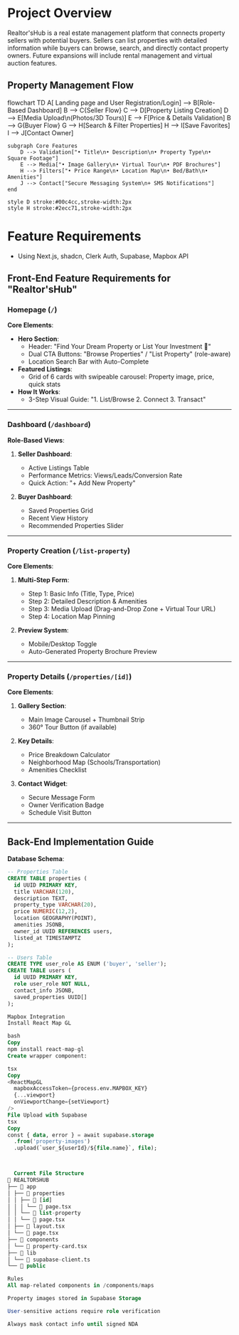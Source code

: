 # Project Overview
Realtor'sHub is a real estate management platform that connects property sellers with potential buyers. Sellers can list properties with detailed information while buyers can browse, search, and directly contact property owners. Future expansions will include rental management and virtual auction features.

## Property Management Flow  
flowchart TD
    A[ Landing page and User Registration/Login] --> B[Role-Based Dashboard]
    B --> C{Seller Flow}
    C --> D[Property Listing Creation]
    D --> E[Media Upload\n(Photos/3D Tours)]
    E --> F[Price & Details Validation]
    B --> G{Buyer Flow}
    G --> H[Search & Filter Properties]
    H --> I[Save Favorites]
    I --> J[Contact Owner]
    
    subgraph Core Features
        D --> Validation["• Title\n• Description\n• Property Type\n• Square Footage"]
        E --> Media["• Image Gallery\n• Virtual Tour\n• PDF Brochures"]
        H --> Filters["• Price Range\n• Location Map\n• Bed/Bath\n• Amenities"]
        J --> Contact["Secure Messaging System\n+ SMS Notifications"]
    end
    
    style D stroke:#00c4cc,stroke-width:2px
    style H stroke:#2ecc71,stroke-width:2px

# Feature Requirements
- Using Next.js, shadcn, Clerk Auth, Supabase, Mapbox API
## Front-End Feature Requirements for "Realtor'sHub"  
### Homepage (`/`)  
**Core Elements**:  
- **Hero Section**:  
  - Header: "Find Your Dream Property or List Your Investment 🏡"  
  - Dual CTA Buttons: "Browse Properties" / "List Property" (role-aware)  
  - Location Search Bar with Auto-Complete  
- **Featured Listings**:  
  - Grid of 6 cards with swipeable carousel: Property image, price, quick stats  
- **How It Works**:  
  - 3-Step Visual Guide: "1. List/Browse 2. Connect 3. Transact"  

---

### Dashboard (`/dashboard`)  
**Role-Based Views**:  
1. **Seller Dashboard**:  
   - Active Listings Table  
   - Performance Metrics: Views/Leads/Conversion Rate  
   - Quick Action: "+ Add New Property"  
   
2. **Buyer Dashboard**:  
   - Saved Properties Grid  
   - Recent View History  
   - Recommended Properties Slider  

---

### Property Creation (`/list-property`)  
**Core Elements**:  
1. **Multi-Step Form**:  
   - Step 1: Basic Info (Title, Type, Price)  
   - Step 2: Detailed Description & Amenities  
   - Step 3: Media Upload (Drag-and-Drop Zone + Virtual Tour URL)  
   - Step 4: Location Map Pinning  

2. **Preview System**:  
   - Mobile/Desktop Toggle  
   - Auto-Generated Property Brochure Preview  

---

### Property Details (`/properties/[id]`)  
**Core Elements**:  
1. **Gallery Section**:  
   - Main Image Carousel + Thumbnail Strip  
   - 360° Tour Button (if available)  

2. **Key Details**:  
   - Price Breakdown Calculator  
   - Neighborhood Map (Schools/Transportation)  
   - Amenities Checklist  

3. **Contact Widget**:  
   - Secure Message Form  
   - Owner Verification Badge  
   - Schedule Visit Button  

---

## Back-End Implementation Guide  
**Database Schema**:  
```sql
-- Properties Table
CREATE TABLE properties (
  id UUID PRIMARY KEY,
  title VARCHAR(120),
  description TEXT,
  property_type VARCHAR(20),
  price NUMERIC(12,2),
  location GEOGRAPHY(POINT),
  amenities JSONB,
  owner_id UUID REFERENCES users,
  listed_at TIMESTAMPTZ
);

-- Users Table
CREATE TYPE user_role AS ENUM ('buyer', 'seller');
CREATE TABLE users (
  id UUID PRIMARY KEY,
  role user_role NOT NULL,
  contact_info JSONB,
  saved_properties UUID[]
);

Mapbox Integration
Install React Map GL

bash
Copy
npm install react-map-gl
Create wrapper component:

tsx
Copy
<ReactMapGL
  mapboxAccessToken={process.env.MAPBOX_KEY}
  {...viewport}
  onViewportChange={setViewport}
/>
File Upload with Supabase
tsx
Copy
const { data, error } = await supabase.storage
  .from('property-images')
  .upload(`user_${userId}/${file.name}`, file);



  Current File Structure
📁 REALTORSHUB
├── 📁 app
│ ├── 📁 properties
│ │ ├── 📄 [id]
│ │ │ └── 📄 page.tsx
│ │ └── 📄 list-property
│ │ └── 📄 page.tsx
│ ├── 📄 layout.tsx
│ └── 📄 page.tsx
├── 📁 components
│ └── 📄 property-card.tsx
├── 📁 lib
│ └── 📄 supabase-client.ts
└── 📁 public

Rules
All map-related components in /components/maps

Property images stored in Supabase Storage

User-sensitive actions require role verification

Always mask contact info until signed NDA